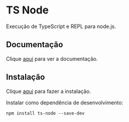 # TS Node

Execução de TypeScript e REPL para node.js.

## Documentação

Clique [aqui](https://github.com/TypeStrong/ts-node) para ver a documentação.

## Instalação

Clique [aqui](https://www.npmjs.com/package/ts-node) para fazer a instalação.

Instalar como dependência de desenvolvimento:

```
npm install ts-node --save-dev
```